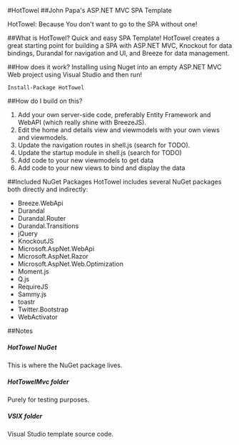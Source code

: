 #HotTowel
##John Papa's ASP.NET MVC SPA Template

HotTowel: Because You don't want to go to the SPA without one!

##What is HotTowel?
Quick and easy SPA Template! HotTowel creates a great starting point for building a SPA with ASP.NET MVC, Knockout for data bindings, Durandal for navigation and UI, and Breeze for data management.

##How does it work?
Installing using Nuget into an empty ASP.NET MVC Web project using Visual Studio and then run!

	Install-Package HotTowel


##How do I build on this?
1. Add your own server-side code, preferably Entity Framework and WebAPI (which really shine with BreezeJS).
2. Edit the home and details view and viewmodels with your own views and viewmodels. 
3. Update the navigation routes in shell.js (search for TODO).
4. Update the startup module in shell.js (search for TODO)
5. Add code to your new viewmodels to get data
6. Add code to your new views to bind and display the data


##Included NuGet Packages
HotTowel includes several NuGet packages both directly and indirectly:

- Breeze.WebApi
- Durandal
- Durandal.Router 
- Durandal.Transitions
- jQuery 
- KnockoutJS
- Microsoft.AspNet.WebApi
- Microsoft.AspNet.Razor
- Microsoft.AspNet.Web.Optimization
- Moment.js
- Q.js
- RequireJS
- Sammy.js
- toastr 
- Twitter.Bootstrap
- WebActivator


##Notes
##### HotTowel NuGet
This is where the NuGet package lives.

##### HotTowelMvc folder 
Purely for testing purposes.

##### VSIX folder
Visual Studio template source code.
